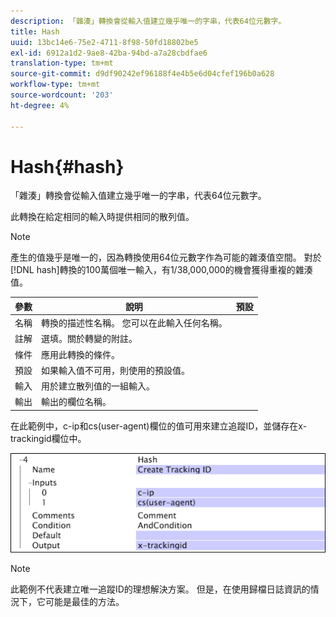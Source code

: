 ```yaml
---
description: 「雜湊」轉換會從輸入值建立幾乎唯一的字串，代表64位元數字。
title: Hash
uuid: 13bc14e6-75e2-4711-8f98-50fd18802be5
exl-id: 6912a1d2-9ae8-42ba-94bd-a7a28cbdfae6
translation-type: tm+mt
source-git-commit: d9df90242ef96188f4e4b5e6d04cfef196b0a628
workflow-type: tm+mt
source-wordcount: '203'
ht-degree: 4%

---
```


# Hash{#hash}

「雜湊」轉換會從輸入值建立幾乎唯一的字串，代表64位元數字。

此轉換在給定相同的輸入時提供相同的散列值。

>[!NOTE]
>
>產生的值幾乎是唯一的，因為轉換使用64位元數字作為可能的雜湊值空間。 對於[!DNL hash]轉換的100萬個唯一輸入，有1/38,000,000的機會獲得重複的雜湊值。

| 參數 | 說明 | 預設 |
|---|---|---|
| 名稱 | 轉換的描述性名稱。 您可以在此輸入任何名稱。 |  |
| 註解 | 選填。關於轉變的附註。 |  |
| 條件 | 應用此轉換的條件。 |  |
| 預設 | 如果輸入值不可用，則使用的預設值。 |  |
| 輸入 | 用於建立散列值的一組輸入。 |  |
| 輸出 | 輸出的欄位名稱。 |  |

在此範例中，c-ip和cs(user-agent)欄位的值可用來建立追蹤ID，並儲存在x-trackingid欄位中。

![](assets/cfg_TransformationType_Hash.png)

>[!NOTE]
>
>此範例不代表建立唯一追蹤ID的理想解決方案。 但是，在使用歸檔日誌資訊的情況下，它可能是最佳的方法。
